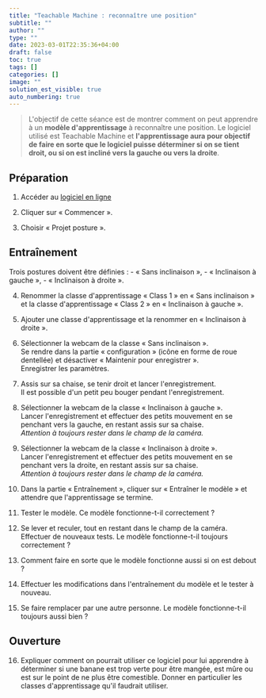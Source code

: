 ```yaml
---
title: "Teachable Machine : reconnaître une position"
subtitle: ""
author: ""
type: ""
date: 2023-03-01T22:35:36+04:00
draft: false
toc: true
tags: []
categories: []
image: ""
solution_est_visible: true
auto_numbering: true
---
```


> L'objectif de cette séance est de montrer comment on peut apprendre à un **modèle d'apprentissage** à reconnaître une position. Le logiciel utilisé est Teachable Machine et **l'apprentissage aura pour objectif de faire en sorte que le logiciel puisse déterminer si on se tient droit, ou si on est incliné vers la gauche ou vers la droite**.

## Préparation

1. Accéder au <a href="https://teachablemachine.withgoogle.com" target="_blank">logiciel en ligne</a>

2. Cliquer sur « Commencer ».

3. Choisir « Projet posture ».

## Entraînement

Trois postures doivent être définies :
    - « Sans inclinaison »,
    - « Inclinaison à gauche »,
    - « Inclinaison à droite ».

4. Renommer la classe d'apprentissage « Class 1 » en « Sans inclinaison » et la classe d'apprentissage « Class 2 » en « Inclinaison à gauche ».

5. Ajouter une classe d'apprentissage et la renommer en « Inclinaison à droite ».

6. Sélectionner la webcam de la classe « Sans inclinaison ».  
Se rendre dans la partie « configuration » (icône en forme de roue dentellée) et désactiver « Maintenir pour enregistrer ».  
Enregistrer les paramètres.

7. Assis sur sa chaise, se tenir droit et lancer l'enregistrement.  
Il est possible d'un petit peu bouger pendant l'enregistrement.

8. Sélectionner la webcam de la classe « Inclinaison à gauche ».  
Lancer l'enregistrement et effectuer des petits mouvement en se penchant vers la gauche, en restant assis sur sa chaise.  
*Attention à toujours rester dans le champ de la caméra.*

9. Sélectionner la webcam de la classe « Inclinaison à droite ».  
Lancer l'enregistrement et effectuer des petits mouvement en se penchant vers la droite, en restant assis sur sa chaise.  
*Attention à toujours rester dans le champ de la caméra.*

10. Dans la partie « Entraînement », cliquer sur « Entraîner le modèle » et attendre que l'apprentissage se termine.

11. Tester le modèle. Ce modèle fonctionne-t-il correctement ?

12. Se lever et reculer, tout en restant dans le champ de la caméra. Effectuer de nouveaux tests. Le modèle fonctionne-t-il toujours correctement ?

13. Comment faire en sorte que le modèle fonctionne aussi si on est debout ?

14. Effectuer les modifications dans l'entraînement du modèle et le tester à nouveau.

15. Se faire remplacer par une autre personne. Le modèle fonctionne-t-il toujours aussi bien ?

## Ouverture

16. Expliquer comment on pourrait utiliser ce logiciel pour lui apprendre à déterminer si une banane est trop verte pour être mangée, est mûre ou est sur le point de ne plus être comestible. Donner en particulier les classes d'apprentissage qu'il faudrait utiliser.

